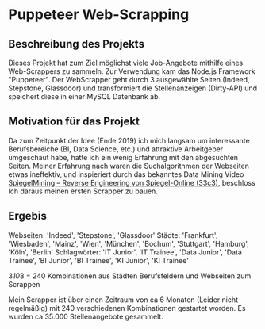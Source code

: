 # Puppeteer Web-Scrapping

## Beschreibung des Projekts
Dieses Projekt hat zum Ziel möglichst viele Job-Angebote mithilfe eines Web-Scrappers zu sammeln.
Zur Verwendung kam das Node.js Framework "Puppeteer". 
Der WebScrapper geht durch 3 ausgewählte Seiten (Indeed, Stepstone, Glassdoor) und transformiert die Stellenanzeigen (Dirty-API) und speichert 
diese in einer MySQL Datenbank ab.

## Motivation für das Projekt
Da zum Zeitpunkt der Idee (Ende 2019) ich mich langsam um interessante Berufsbereiche (BI, Data Science, etc.) und attraktive Arbeitgeber umgeschaut habe, 
hatte ich ein wenig Erfahrung mit den abgesuchten Seiten. Meiner Erfahrung nach waren die Suchalgorithmen der Webseiten etwas ineffektiv, und inspieriert durch das bekanntes Data Mining Video [SpiegelMining – Reverse Engineering von Spiegel-Online (33c3)](https://www.youtube.com/watch?v=-YpwsdRKt8Q&t=1109s "SpiegelMining – Reverse Engineering von Spiegel-Online (33c3)"), beschloss Ich daraus meinen ersten Scrapper zu bauen. 

## Ergebis
Webseiten: 'Indeed', 'Stepstone', 'Glassdoor'
Städte: 'Frankfurt', 'Wiesbaden', 'Mainz', 'Wien', 'München', 'Bochum', 'Stuttgart', 'Hamburg', 'Köln', 'Berlin'
Schlagwörter: 'IT Junior', 'IT Trainee', 'Data Junior', 'Data Trainee', 'BI Junior', 'BI Trainee', 'KI Junior', 'KI Trainee'

3*10*8 = 240 Kombinationen aus Städten Berufsfeldern und Webseiten zum Scrappen

Mein Scrapper ist über einen Zeitraum von ca 6 Monaten (Leider nicht regelmäßig) mit 240 verschiedenen Kombinationen gestartet worden.
Es wurden ca 35.000 Stellenangebote gesammelt.

